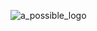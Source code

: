 
![a_possible_logo](https://user-images.githubusercontent.com/43505441/78897951-47a45080-7a73-11ea-9ebc-8597b93df78c.png)

